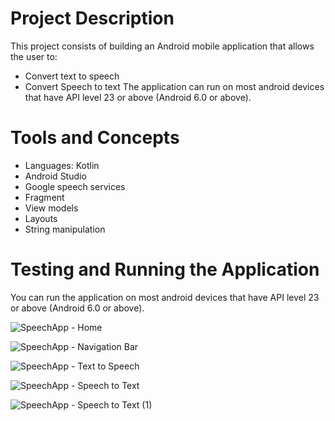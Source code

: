 # Project Description

This project consists of building an Android mobile application that allows the user to:
- Convert text to speech
- Convert Speech to text
The application can run on most android devices that have API level 23 or above (Android 6.0 or above).

# Tools and Concepts
- Languages: Kotlin
- Android Studio
- Google speech services
- Fragment
- View models
- Layouts
- String manipulation

# Testing and Running the Application

You can run the application on most android devices that have API level 23 or above (Android 6.0 or above).

![SpeechApp - Home](https://user-images.githubusercontent.com/66971869/193369588-076f059f-f6e8-4045-9d45-ccfcdc6e1ea4.jpg)

![SpeechApp - Navigation Bar](https://user-images.githubusercontent.com/66971869/193369597-9946c922-1a30-4032-b011-f4e1319b475e.jpg)

![SpeechApp - Text to Speech](https://user-images.githubusercontent.com/66971869/193369600-cdc173a0-1b1d-4586-8f94-795c1d3ae290.jpg)

![SpeechApp - Speech to Text](https://user-images.githubusercontent.com/66971869/193369604-351817d2-a56a-4547-b103-1c2769465069.jpg)

![SpeechApp - Speech to Text (1)](https://user-images.githubusercontent.com/66971869/193369607-65e887b8-cb6c-4b6a-a729-e8e5f524b046.jpg)
